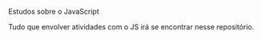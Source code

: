 Estudos sobre o JavaScript

Tudo que envolver atividades com o JS irá se encontrar nesse repositório.
